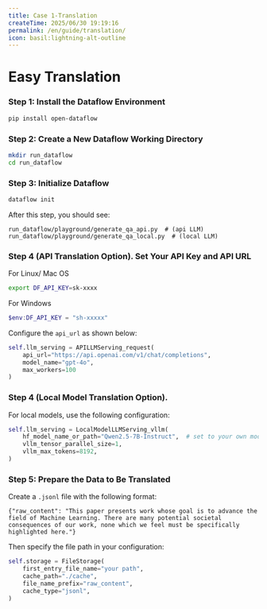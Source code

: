 ```yaml
---
title: Case 1-Translation
createTime: 2025/06/30 19:19:16
permalink: /en/guide/translation/
icon: basil:lightning-alt-outline
---
```


# Easy Translation

### Step 1: Install the Dataflow Environment
```bash
pip install open-dataflow
```

### Step 2: Create a New Dataflow Working Directory
```bash
mkdir run_dataflow
cd run_dataflow
```

### Step 3: Initialize Dataflow
```bash
dataflow init
```
After this step, you should see:
```shell
run_dataflow/playground/generate_qa_api.py  # (api LLM)
run_dataflow/playground/generate_qa_local.py  # (local LLM)
```

### Step 4 (API Translation Option). Set Your API Key and API URL
For Linux/ Mac OS
```bash
export DF_API_KEY=sk-xxxx
```

For Windows
```powershell
$env:DF_API_KEY = "sh-xxxxx"
```

Configure the `api_url` as shown below:
```python
self.llm_serving = APILLMServing_request(
    api_url="https://api.openai.com/v1/chat/completions",
    model_name="gpt-4o",
    max_workers=100
)
```

### Step 4 (Local Model Translation Option).
For local models, use the following configuration:
```python
self.llm_serving = LocalModelLLMServing_vllm(
    hf_model_name_or_path="Qwen2.5-7B-Instruct",  # set to your own model path
    vllm_tensor_parallel_size=1,
    vllm_max_tokens=8192,
)
```

### Step 5: Prepare the Data to Be Translated
Create a `.jsonl` file with the following format:
```jsonl
{"raw_content": "This paper presents work whose goal is to advance the field of Machine Learning. There are many potential societal consequences of our work, none which we feel must be specifically highlighted here."}
```

Then specify the file path in your configuration:
```python
self.storage = FileStorage(
    first_entry_file_name="your path",
    cache_path="./cache",
    file_name_prefix="raw_content",
    cache_type="jsonl",
)
```

